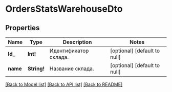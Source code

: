 # OrdersStatsWarehouseDto

## Properties
Name | Type | Description | Notes
------------ | ------------- | ------------- | -------------
**Id_** | **Int!** | Идентификатор склада. | [optional] [default to null]
**name** | **String!** | Название склада. | [optional] [default to null]

[[Back to Model list]](../README.md#documentation-for-models) [[Back to API list]](../README.md#documentation-for-api-endpoints) [[Back to README]](../README.md)


